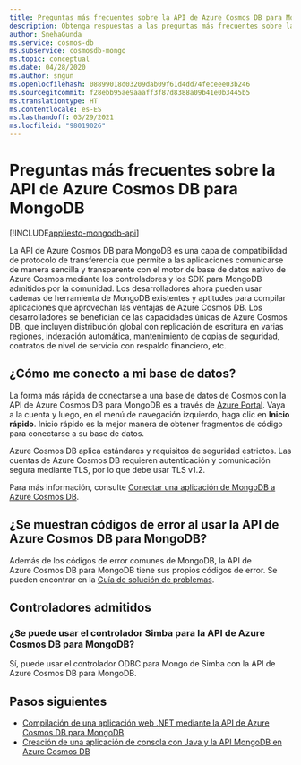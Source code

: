 ```yaml
---
title: Preguntas más frecuentes sobre la API de Azure Cosmos DB para MongoDB
description: Obtenga respuestas a las preguntas más frecuentes sobre la API de Azure Cosmos DB para MongoDB.
author: SnehaGunda
ms.service: cosmos-db
ms.subservice: cosmosdb-mongo
ms.topic: conceptual
ms.date: 04/28/2020
ms.author: sngun
ms.openlocfilehash: 08899018d03209dab09f61d4dd74feceee03b246
ms.sourcegitcommit: f28ebb95ae9aaaff3f87d8388a09b41e0b3445b5
ms.translationtype: HT
ms.contentlocale: es-ES
ms.lasthandoff: 03/29/2021
ms.locfileid: "98019026"
---
```

# <a name="frequently-asked-questions-about-the-azure-cosmos-dbs-api-for-mongodb"></a>Preguntas más frecuentes sobre la API de Azure Cosmos DB para MongoDB
[!INCLUDE[appliesto-mongodb-api](includes/appliesto-mongodb-api.md)]

La API de Azure Cosmos DB para MongoDB es una capa de compatibilidad de protocolo de transferencia que permite a las aplicaciones comunicarse de manera sencilla y transparente con el motor de base de datos nativo de Azure Cosmos mediante los controladores y los SDK para MongoDB admitidos por la comunidad. Los desarrolladores ahora pueden usar cadenas de herramienta de MongoDB existentes y aptitudes para compilar aplicaciones que aprovechan las ventajas de Azure Cosmos DB. Los desarrolladores se benefician de las capacidades únicas de Azure Cosmos DB, que incluyen distribución global con replicación de escritura en varias regiones, indexación automática, mantenimiento de copias de seguridad, contratos de nivel de servicio con respaldo financiero, etc.

## <a name="how-do-i-connect-to-my-database"></a>¿Cómo me conecto a mi base de datos?

La forma más rápida de conectarse a una base de datos de Cosmos con la API de Azure Cosmos DB para MongoDB es a través de [Azure Portal](https://portal.azure.com). Vaya a la cuenta y luego, en el menú de navegación izquierdo, haga clic en **Inicio rápido**. Inicio rápido es la mejor manera de obtener fragmentos de código para conectarse a su base de datos.

Azure Cosmos DB aplica estándares y requisitos de seguridad estrictos. Las cuentas de Azure Cosmos DB requieren autenticación y comunicación segura mediante TLS, por lo que debe usar TLS v1.2.

Para más información, consulte [Conectar una aplicación de MongoDB a Azure Cosmos DB](connect-mongodb-account.md).

## <a name="error-codes-while-using-azure-cosmos-dbs-api-for-mongodb"></a>¿Se muestran códigos de error al usar la API de Azure Cosmos DB para MongoDB?

Además de los códigos de error comunes de MongoDB, la API de Azure Cosmos DB para MongoDB tiene sus propios códigos de error. Se pueden encontrar en la [Guía de solución de problemas](mongodb-troubleshoot.md).

## <a name="supported-drivers"></a>Controladores admitidos

### <a name="is-the-simba-driver-for-mongodb-supported-for-use-with-azure-cosmos-dbs-api-for-mongodb"></a>¿Se puede usar el controlador Simba para la API de Azure Cosmos DB para MongoDB?

Sí, puede usar el controlador ODBC para Mongo de Simba con la API de Azure Cosmos DB para MongoDB.

## <a name="next-steps"></a>Pasos siguientes

* [Compilación de una aplicación web .NET mediante la API de Azure Cosmos DB para MongoDB](create-mongodb-dotnet.md)
* [Creación de una aplicación de consola con Java y la API MongoDB en Azure Cosmos DB](create-mongodb-java.md)
